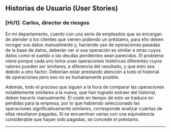 ## Historias de Usuario (User Stories)

### [HU1]: Carlos, director de riesgos
En mi departamento, cuento con una serie de empleados que se encargan de atender a los clientes que vienen pidiendo un préstamo, para ello deben recoger sus datos manualmente y, haciendo uso de operaciones pasadas de la base de datos, deberán ver si esa operación es similar a otras cuyos datos como el sueldo o las deudas pendientes sean parecidos. El problema viene porque cada uno toma unas operaciones históricas diferentes cuyos valores pueden ser similares, a diferencia del resultado, y que esto sea debido a otro factor. Deberían estar prestando atención a todo el historial de operaciones pero eso no es humanamente posible. 

Además, todo el proceso que siguen a la hora de comparar las operaciones notablemente similares a la nueva, que han logrado extraer del historial, deben hacerlo manualmente. El coste en tiempo de esto se traduce en pérdidas para la empresa, por lo que habiendo seleccionado las operaciones significativamente similares, corresponde analizar cuántas de ellas resultaron pagadas. Si se encuentran varias con una equivalencia considerable que hayan sido pagadas, se concede el préstamo.

---

